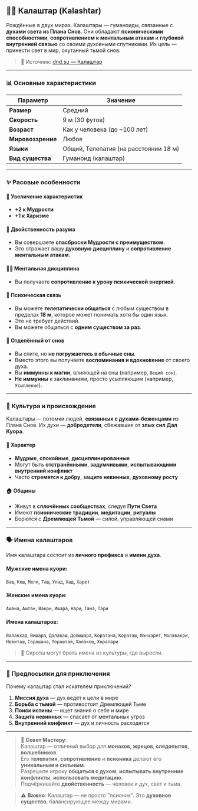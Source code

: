 ## 🧘‍♂️ Калаштар (Kalashtar)

Рождённые в двух мирах. Калаштары — гуманоиды, связанные с **духами света из Плана Снов**. Они обладают **псионическими способностями**, **сопротивлением к ментальным атакам** и **глубокой внутренней связью** со своими духовными спутниками. Их цель — принести свет в мир, окутанный тьмой снов.

> 🔗 Источник: [dnd.su — Калаштар](https://dnd.su/race/171-kalashtar/)

---

### 📊 Основные характеристики

| Параметр | Значение |
|---------|--------|
| **Размер** | Средний |
| **Скорость** | 9 м (30 футов) |
| **Возраст** | Как у человека (до ~100 лет) |
| **Мировоззрение** | Любое |
| **Языки** | Общий, Телепатия (на расстоянии 18 м) |
| **Вид существа** | Гуманоид (калаштар) |

---

### ✨ Расовые особенности

#### 🧬 Увеличение характеристик
- **+2 к Мудрости**
- **+1 к Харизме**

#### 🧠 Двойственность разума
- Вы совершаете **спасброски Мудрости с преимуществом**.
- Это отражает вашу **духовную дисциплину** и **сопротивление ментальным атакам**.

#### 🧘‍♂️ Ментальная дисциплина
- Вы получаете **сопротивление к урону психической энергией**.

#### 🧲 Психическая связь
- Вы можете **телепатически общаться** с любым существом в пределах **18 м**, которое может понимать хотя бы один язык.
- Это не требует действий.
- Вы можете общаться с **одним существом за раз**.

#### 🌙 Отделённый от снов
- Вы спите, но **не погружаетесь в обычные сны**.
- Вместо этого вы получаете **воспоминания и вдохновение** от своего духа.
- Вы **иммунны к магии**, влияющей на сны (например, `Вещий сон`).
- **Не иммунны** к заклинаниям, просто усыпляющим (например, `Усыпление`).

---

### 🌌 Культура и происхождение

Калаштары — потомки людей, **связанных с духами-беженцами** из Плана Снов. Их духи — **добродетели**, сбежавшие от **злых сил Дал Куора**.

#### 🧠 Характер
- **Мудрые**, **спокойные**, **дисциплинированные**
- Могут быть **отстранёнными**, **задумчивыми**, **испытывающими внутренний конфликт**
- Часто **стремятся к добру**, **защите невинных**, **духовному росту**

#### 🏠 Общины
- Живут в **сплочённых сообществах**, следуя **Пути Света**
- Имеют **псионические традиции**, **медитации**, **ритуалы**
- Борются с **Дремлющей Тьмой** — силой, управляющей снами

---

### 🗣️ Имена калаштаров

Имя калаштара состоит из **личного префикса** и **имени духа**.

#### Мужские имена куори:
`Ваш`, `Кош`, `Мелк`, `Таш`, `Улад`, `Хад`, `Харет`

#### Женские имена куори:
`Ашана`, `Аштаи`, `Вакри`, `Ишара`, `Нари`, `Тана`, `Тари`

#### Имена калаштаров:
`Валакхад`, `Вишара`, `Далаваш`, `Долишара`, `Коратана`, `Кораташ`, `Ланхарет`, `Молавакри`, `Невиташ`, `Сорашана`, `Тораштай`, `Халакош`, `Хоратари`

> 📌 Сироты могут брать имена из культуры, где выросли.

---

### 🎯 Предпосылки для приключения

Почему калаштар стал искателем приключений?

1. **Миссия духа** — дух ведёт к цели в мире
2. **Борьба с тьмой** — противостоит Дремлющей Тьме
3. **Поиск истины** — ищет знания о себе и мире
4. **Защита невинных** — спасает от ментальных угроз
5. **Внутренний конфликт** — дух и личность расходятся

---

> 📌 **Совет Мастеру**:  
> Калаштар — отличный выбор для **монахов, жрецов, следопытов, волшебников**.  
> Его **телепатия**, **сопротивление** и **псионика** делают его **уникальным и сильным**.  
> Разрешите игроку **общаться с духом**, **испытывать внутренние конфликты**, **использовать медитацию**.  
> Подчёркивайте **двойственность** — человек и дух, свет и тьма.

> ⚠️ **Важно**: Калаштар — не просто "псионик". Это **духовное существо**, балансирующее между мирами.
